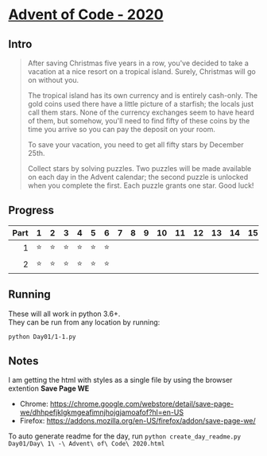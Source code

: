 # [Advent of Code - 2020](https://adventofcode.com/2020/)

## Intro

> After saving Christmas five years in a row, you've decided to take a vacation at a nice resort on a tropical island. Surely, Christmas will go on without you.
> 
> The tropical island has its own currency and is entirely cash-only. The gold coins used there have a little picture of a starfish; the locals just call them stars. None of the currency exchanges seem to have heard of them, but somehow, you'll need to find fifty of these coins by the time you arrive so you can pay the deposit on your room.
>
> To save your vacation, you need to get all fifty stars by December 25th.
> 
> Collect stars by solving puzzles. Two puzzles will be made available on each day in the Advent calendar; the second puzzle is unlocked when you complete the first. Each puzzle grants one star. Good luck!

## Progress

|  Part  |  1  |  2  |  3  |  4  |  5  |  6  |  7  |  8  |  9  |  10  |  11  |  12  |  13  |  14  |  15  |  16  |  17  |  18  |  19  |  20  |  21  |  22  |  23  |  24  |  25  |
|-------:|:---:|:---:|:---:|:---:|:---:|:---:|:---:|:---:|:---:|:----:|:----:|:----:|:----:|:----:|:----:|:----:|:----:|:----:|:----:|:----:|:----:|:----:|:----:|:----:|:----:|
|      1 | ⭐  | ⭐  | ⭐  | ⭐  | ⭐  | ⭐  |     |     |     |      |      |      |      |      |      |      |      |      |      |      |      |      |      |      |      |   
|      2 | ⭐  | ⭐  | ⭐  | ⭐  | ⭐  | ⭐  |     |     |     |      |      |      |      |      |      |      |      |      |      |      |      |      |      |      |      |   

## Running
These will all work in python 3.6+.  
They can be run from any location by running:
```
python Day01/1-1.py
```


## Notes
I am getting the html with styles as a single file by using the browser extention **Save Page WE**  
- Chrome: https://chrome.google.com/webstore/detail/save-page-we/dhhpefjklgkmgeafimnjhojgjamoafof?hl=en-US
- Firefox: https://addons.mozilla.org/en-US/firefox/addon/save-page-we/

To auto generate readme for the day, run `python create_day_readme.py Day01/Day\ 1\ -\ Advent\ of\ Code\ 2020.html`
